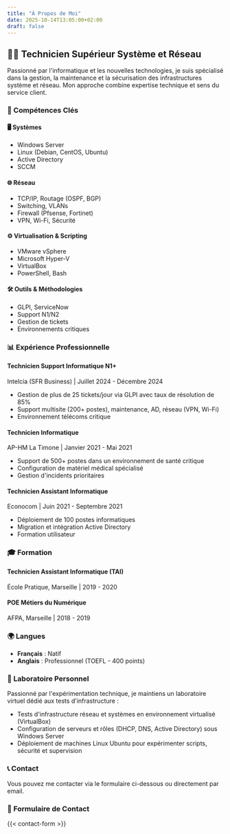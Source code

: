 ```yaml
---
title: "À Propos de Moi"
date: 2025-10-14T13:05:00+02:00
draft: false
---
```


## 👨‍💻 Technicien Supérieur Système et Réseau

Passionné par l'informatique et les nouvelles technologies, je suis spécialisé dans la gestion, la maintenance et la sécurisation des infrastructures système et réseau. Mon approche combine expertise technique et sens du service client.

### 🎯 Compétences Clés

<div class="grid grid-cols-1 md:grid-cols-2 gap-6 my-8">
  <div>
    <h4 class="!text-lg !mt-0 mb-3 text-primary-600 dark:text-primary-400">🖥️ Systèmes</h4>
    <ul class="!my-0 text-sm">
      <li>Windows Server</li>
      <li>Linux (Debian, CentOS, Ubuntu)</li>
      <li>Active Directory</li>
      <li>SCCM</li>
    </ul>
  </div>

  <div>
    <h4 class="!text-lg !mt-0 mb-3 text-primary-600 dark:text-primary-400">🌐 Réseau</h4>
    <ul class="!my-0 text-sm">
      <li>TCP/IP, Routage (OSPF, BGP)</li>
      <li>Switching, VLANs</li>
      <li>Firewall (Pfsense, Fortinet)</li>
      <li>VPN, Wi-Fi, Sécurité</li>
    </ul>
  </div>

  <div>
    <h4 class="!text-lg !mt-0 mb-3 text-primary-600 dark:text-primary-400">⚙️ Virtualisation & Scripting</h4>
    <ul class="!my-0 text-sm">
      <li>VMware vSphere</li>
      <li>Microsoft Hyper-V</li>
      <li>VirtualBox</li>
      <li>PowerShell, Bash</li>
    </ul>
  </div>

  <div>
    <h4 class="!text-lg !mt-0 mb-3 text-primary-600 dark:text-primary-400">🛠️ Outils & Méthodologies</h4>
    <ul class="!my-0 text-sm">
      <li>GLPI, ServiceNow</li>
      <li>Support N1/N2</li>
      <li>Gestion de tickets</li>
      <li>Environnements critiques</li>
    </ul>
  </div>
</div>

### 📊 Expérience Professionnelle

<div class="space-y-6 my-8">
  <div class="border-l-4 border-primary-500 pl-4">
    <h4 class="!text-lg !mt-0 mb-1">Technicien Support Informatique N1+</h4>
    <p class="!my-0 text-sm text-neutral-600 dark:text-neutral-400">Intelcia (SFR Business) | Juillet 2024 - Décembre 2024</p>
    <ul class="!my-2 text-sm">
      <li>Gestion de plus de 25 tickets/jour via GLPI avec taux de résolution de 85%</li>
      <li>Support multisite (200+ postes), maintenance, AD, réseau (VPN, Wi-Fi)</li>
      <li>Environnement télécoms critique</li>
    </ul>
  </div>

  <div class="border-l-4 border-green-500 pl-4">
    <h4 class="!text-lg !mt-0 mb-1">Technicien Informatique</h4>
    <p class="!my-0 text-sm text-neutral-600 dark:text-neutral-400">AP-HM La Timone | Janvier 2021 - Mai 2021</p>
    <ul class="!my-2 text-sm">
      <li>Support de 500+ postes dans un environnement de santé critique</li>
      <li>Configuration de matériel médical spécialisé</li>
      <li>Gestion d'incidents prioritaires</li>
    </ul>
  </div>

  <div class="border-l-4 border-blue-500 pl-4">
    <h4 class="!text-lg !mt-0 mb-1">Technicien Assistant Informatique</h4>
    <p class="!my-0 text-sm text-neutral-600 dark:text-neutral-400">Econocom | Juin 2021 - Septembre 2021</p>
    <ul class="!my-2 text-sm">
      <li>Déploiement de 100 postes informatiques</li>
      <li>Migration et intégration Active Directory</li>
      <li>Formation utilisateur</li>
    </ul>
  </div>
</div>

### 🎓 Formation

<div class="space-y-4 my-8">
  <div>
    <h4 class="!text-lg !mt-0 mb-1">Technicien Assistant Informatique (TAI)</h4>
    <p class="!my-0 text-sm text-neutral-600 dark:text-neutral-400">École Pratique, Marseille | 2019 - 2020</p>
  </div>

  <div>
    <h4 class="!text-lg !mt-0 mb-1">POE Métiers du Numérique</h4>
    <p class="!my-0 text-sm text-neutral-600 dark:text-neutral-400">AFPA, Marseille | 2018 - 2019</p>
  </div>
</div>

### 🌍 Langues

- **Français** : Natif
- **Anglais** : Professionnel (TOEFL - 400 points)

### 🔬 Laboratoire Personnel

Passionné par l'expérimentation technique, je maintiens un laboratoire virtuel dédié aux tests d'infrastructure :
- Tests d'infrastructure réseau et systèmes en environnement virtualisé (VirtualBox)
- Configuration de serveurs et rôles (DHCP, DNS, Active Directory) sous Windows Server
- Déploiement de machines Linux Ubuntu pour expérimenter scripts, sécurité et supervision

### 📞 Contact

Vous pouvez me contacter via le formulaire ci-dessous ou directement par email.

### 📝 Formulaire de Contact
{{< contact-form >}}
